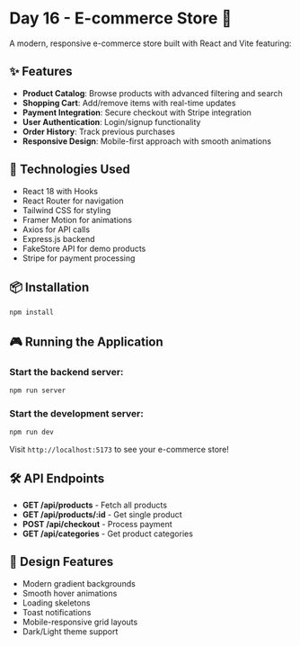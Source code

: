 # Day 16 - E-commerce Store 🛒

A modern, responsive e-commerce store built with React and Vite featuring:

## ✨ Features

- **Product Catalog**: Browse products with advanced filtering and search
- **Shopping Cart**: Add/remove items with real-time updates
- **Payment Integration**: Secure checkout with Stripe integration
- **User Authentication**: Login/signup functionality
- **Order History**: Track previous purchases
- **Responsive Design**: Mobile-first approach with smooth animations

## 🚀 Technologies Used

- React 18 with Hooks
- React Router for navigation
- Tailwind CSS for styling
- Framer Motion for animations
- Axios for API calls
- Express.js backend
- FakeStore API for demo products
- Stripe for payment processing

## 📦 Installation

```bash
npm install
```

## 🎮 Running the Application

### Start the backend server:
```bash
npm run server
```

### Start the development server:
```bash
npm run dev
```

Visit `http://localhost:5173` to see your e-commerce store!

## 🛠️ API Endpoints

- **GET /api/products** - Fetch all products
- **GET /api/products/:id** - Get single product
- **POST /api/checkout** - Process payment
- **GET /api/categories** - Get product categories

## 🎨 Design Features

- Modern gradient backgrounds
- Smooth hover animations
- Loading skeletons
- Toast notifications
- Mobile-responsive grid layouts
- Dark/Light theme support
